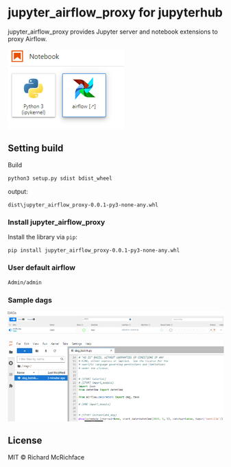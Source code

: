 # jupyter_airflow_proxy for jupyterhub

jupyter_airflow_proxy provides Jupyter server and notebook extensions to proxy Airflow.

![img.png](img.png)

## Setting build

Build

```bash
python3 setup.py sdist bdist_wheel
```
output: 
```
dist\jupyter_airflow_proxy-0.0.1-py3-none-any.whl
```

### Install jupyter_airflow_proxy

Install the library via `pip`:
```
pip install jupyter_airflow_proxy-0.0.1-py3-none-any.whl

```
### User default airflow

```bash
Admin/admin
```

### Sample dags
![img_1.png](img_1.png)

![img_2.png](img_2.png)
## License

MIT © Richard McRichface